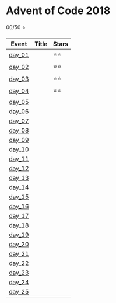 # Advent of Code 2018

00/50 :star:

| Event              | Title                                                    | Stars        |
| ------------------ | -------------------------------------------------------- | ------------ |
| [day_01](./day_01) | [](./day_01/code.ipynb)                                  | :star::star: |
| [day_02](./day_02) | [](./day_02/code.ipynb)                                  | :star::star: |
| [day_03](./day_03) | [](./day_03/code.ipynb)                                  | :star::star: |
| [day_04](./day_04) | [](./day_04/code.ipynb)                                  | :star::star: |
| [day_05](./day_05) | [](./day_05/code.ipynb)                                  |              |
| [day_06](./day_06) | [](./day_06/code.ipynb)                                  |              |
| [day_07](./day_07) | [](./day_07/code.ipynb)                                  |              |
| [day_08](./day_08) | [](./day_08/code.ipynb)                                  |              |
| [day_09](./day_09) | [](./day_09/code.ipynb)                                  |              |
| [day_10](./day_10) | [](./day_10/code.ipynb)                                  |              |
| [day_11](./day_11) | [](./day_11/code.ipynb)                                  |              |
| [day_12](./day_12) | [](./day_12/code.ipynb)                                  |              |
| [day_13](./day_13) | [](./day_13/code.ipynb)                                  |              |
| [day_14](./day_14) | [](./day_14/code.ipynb)                                  |              |
| [day_15](./day_15) | [](./day_15/code.ipynb)                                  |              |
| [day_16](./day_16) | [](./day_16/code.ipynb)                                  |              |
| [day_17](./day_17) | [](./day_17/code.ipynb)                                  |              |
| [day_18](./day_18) | [](./day_18/code.ipynb)                                  |              |
| [day_19](./day_19) | [](./day_19/code.ipynb)                                  |              |
| [day_20](./day_20) | [](./day_20/code.ipynb)                                  |              |
| [day_21](./day_21) | [](./day_21/code.ipynb)                                  |              |
| [day_22](./day_22) | [](./day_22/code.ipynb)                                  |              |
| [day_23](./day_23) | [](./day_23/code.ipynb)                                  |              |
| [day_24](./day_24) | [](./day_24/code.ipynb)                                  |              |
| [day_25](./day_25) | [](./day_25/code.ipynb)                                  |              |